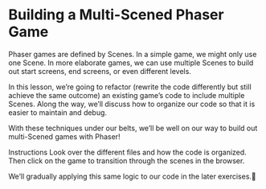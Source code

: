 # Building a Multi-Scened Phaser Game
Phaser games are defined by Scenes. In a simple game, we might only use one Scene. In more elaborate games, we can use multiple Scenes to build out start screens, end screens, or even different levels.

In this lesson, we’re going to refactor (rewrite the code differently but still achieve the same outcome) an existing game’s code to include multiple Scenes. Along the way, we’ll discuss how to organize our code so that it is easier to maintain and debug.

With these techniques under our belts, we’ll be well on our way to build out multi-Scened games with Phaser!

Instructions
Look over the different files and how the code is organized. Then click on the game to transition through the scenes in the browser.

We’ll gradually applying this same logic to our code in the later exercises.